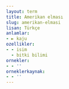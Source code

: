 ```yaml
---
layout: term
title: Amerikan elması
slug: amerikan-elmasi
lisan: Türkçe
anlamlar:
- ► kaju
ozellikler:
- - isim
  - bitki bilimi
ornekler:
- - ''
orneklerkaynak:
- - ''
---
```

